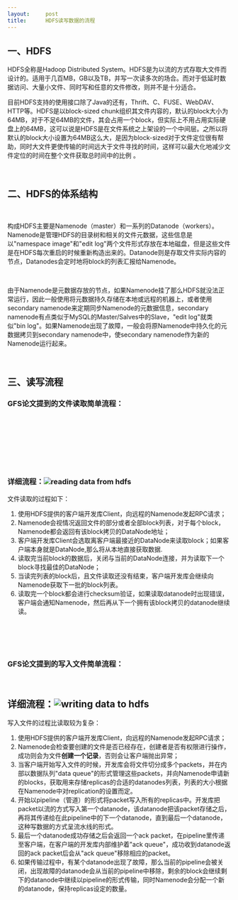 ```yaml
---
layout:     post
title:      HDFS读写数据的流程
---
```

<div id="article_content" class="article_content clearfix csdn-tracking-statistics" data-pid="blog" data-mod="popu_307" data-dsm="post">
								            <link rel="stylesheet" href="https://csdnimg.cn/release/phoenix/template/css/ck_htmledit_views-f76675cdea.css">
						<div class="htmledit_views" id="content_views">
                <h2>一、HDFS</h2>

<p>HDFS全称是Hadoop Distributed System。HDFS是为以流的方式存取大文件而设计的。适用于几百MB，GB以及TB，并写一次读多次的场合。而对于低延时数据访问、大量小文件、同时写和任意的文件修改，则并不是十分适合。</p>

<p>目前HDFS支持的使用接口除了Java的还有，Thrift、C、FUSE、WebDAV、HTTP等。HDFS是以block-sized chunk组织其文件内容的，默认的block大小为64MB，对于不足64MB的文件，其会占用一个block，但实际上不用占用实际硬盘上的64MB，这可以说是HDFS是在文件系统之上架设的一个中间层。之所以将默认的block大小设置为64MB这么大，是因为block-sized对于文件定位很有帮助，同时大文件更使传输的时间远大于文件寻找的时间，这样可以最大化地减少文件定位的时间在整个文件获取总时间中的比例 。</p>

<p> </p>

<h2><a name="t1"></a>二、HDFS的体系结构</h2>

<p> </p>

<p>构成HDFS主要是Namenode（master）和一系列的Datanode（workers）。Namenode是管理HDFS的目录树和相关的文件元数据，这些信息是以"namespace image"和"edit log"两个文件形式存放在本地磁盘，但是这些文件是在HDFS每次重启的时候重新构造出来的。Datanode则是存取文件实际内容的节点，Datanodes会定时地将block的列表汇报给Namenode。</p>

<p> </p>

<p>由于Namenode是元数据存放的节点，如果Namenode挂了那么HDFS就没法正常运行，因此一般使用将元数据持久存储在本地或远程的机器上，或者使用secondary namenode来定期同步Namenode的元数据信息，secondary namenode有点类似于MySQL的Master/Salves中的Slave，"edit log"就类似"bin log"。如果Namenode出现了故障，一般会将原Namenode中持久化的元数据拷贝到secondary namenode中，使secondary namenode作为新的Namenode运行起来。</p>

<p>                            <img alt="" class="has" src="http://hi.csdn.net/attachment/201202/20/0_1329706737e8v8.gif"></p>

<h2><a name="t2"></a>三、读写流程</h2>

<h3><a name="t3"></a>GFS论文提到的文件读取简单流程：</h3>

<h3> </h3>

<h3>                <img alt="" class="has" src="http://hi.csdn.net/attachment/201202/18/0_132956238055Nl.gif"></h3>

<h3> </h3>

<h3><a name="t7"></a><strong>详细流程：</strong><img alt="reading data from hdfs" class="has" src="http://blog.endlesscode.com/wp-content/uploads/2010/06/reading-data-from-hdfs.png"></h3>

<p>文件读取的过程如下：</p>

<ol><li>使用HDFS提供的客户端开发库Client，向远程的Namenode发起RPC请求；</li>
	<li>Namenode会视情况返回文件的部分或者全部block列表，对于每个block，Namenode都会返回有该block拷贝的DataNode地址；</li>
	<li>客户端开发库Client会选取离客户端最接近的DataNode来读取block；如果客户端本身就是DataNode,那么将从本地直接获取数据.</li>
	<li>读取完当前block的数据后，关闭与当前的DataNode连接，并为读取下一个block寻找最佳的DataNode；</li>
	<li>当读完列表的block后，且文件读取还没有结束，客户端开发库会继续向Namenode获取下一批的block列表。</li>
	<li>读取完一个block都会进行checksum验证，如果读取datanode时出现错误，客户端会通知Namenode，然后再从下一个拥有该block拷贝的datanode继续读。</li>
</ol><p> </p>

<h3> </h3>

<h3><a name="t9"></a>GFS论文提到的写入文件简单流程：</h3>

<p>                                     <img alt="" class="has" src="http://hi.csdn.net/attachment/201202/18/0_13295628389d8Y.gif">             </p>

<h2><a name="t10"></a>详细流程：<img alt="writing data to hdfs" class="has" src="http://blog.endlesscode.com/wp-content/uploads/2010/06/writing-data-to-hdfs.png"></h2>

<p>写入文件的过程比读取较为复杂：</p>

<ol><li>使用HDFS提供的客户端开发库Client，向远程的Namenode发起RPC请求；</li>
	<li>Namenode会检查要创建的文件是否已经存在，创建者是否有权限进行操作，成功则会为文件<strong>创建一个记录</strong>，否则会让客户端抛出异常；</li>
	<li>当客户端开始写入文件的时候，开发库会将文件切分成多个packets，并在内部以数据队列"data queue"的形式管理这些packets，并向Namenode申请新的blocks，获取用来存储replicas的合适的datanodes列表，列表的大小根据在Namenode中对replication的设置而定。</li>
	<li>开始以pipeline（管道）的形式将packet写入所有的replicas中。开发库把packet以流的方式写入第一个datanode，该datanode把该packet存储之后，再将其传递给在此pipeline中的下一个datanode，直到最后一个datanode，这种写数据的方式呈流水线的形式。</li>
	<li>最后一个datanode成功存储之后会返回一个ack packet，在pipeline里传递至客户端，在客户端的开发库内部维护着"ack queue"，成功收到datanode返回的ack packet后会从"ack queue"移除相应的packet。</li>
	<li>如果传输过程中，有某个datanode出现了故障，那么当前的pipeline会被关闭，出现故障的datanode会从当前的pipeline中移除，剩余的block会继续剩下的datanode中继续以pipeline的形式传输，同时Namenode会分配一个新的datanode，保持replicas设定的数量。</li>
</ol>            </div>
                </div>